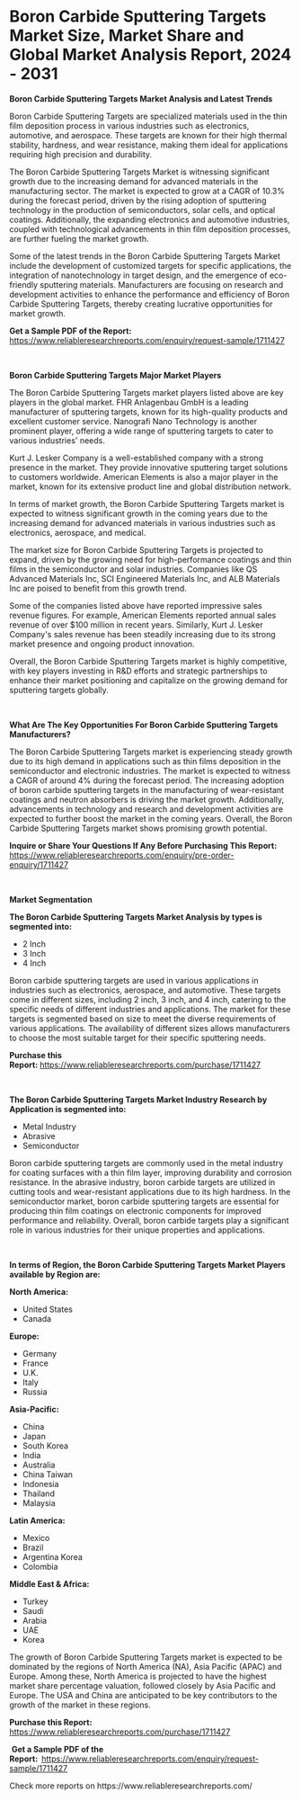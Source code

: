 <p><h1>Boron Carbide Sputtering Targets Market Size, Market Share and Global Market Analysis Report, 2024 - 2031</h1></p><p><strong>Boron Carbide Sputtering Targets Market Analysis and Latest Trends</strong></p>
<p><p>Boron Carbide Sputtering Targets are specialized materials used in the thin film deposition process in various industries such as electronics, automotive, and aerospace. These targets are known for their high thermal stability, hardness, and wear resistance, making them ideal for applications requiring high precision and durability.</p><p>The Boron Carbide Sputtering Targets Market is witnessing significant growth due to the increasing demand for advanced materials in the manufacturing sector. The market is expected to grow at a CAGR of 10.3% during the forecast period, driven by the rising adoption of sputtering technology in the production of semiconductors, solar cells, and optical coatings. Additionally, the expanding electronics and automotive industries, coupled with technological advancements in thin film deposition processes, are further fueling the market growth.</p><p>Some of the latest trends in the Boron Carbide Sputtering Targets Market include the development of customized targets for specific applications, the integration of nanotechnology in target design, and the emergence of eco-friendly sputtering materials. Manufacturers are focusing on research and development activities to enhance the performance and efficiency of Boron Carbide Sputtering Targets, thereby creating lucrative opportunities for market growth.</p></p>
<p><strong>Get a Sample PDF of the Report:&nbsp;</strong> <a href="https://www.reliableresearchreports.com/enquiry/request-sample/1711427">https://www.reliableresearchreports.com/enquiry/request-sample/1711427</a></p>
<p>&nbsp;</p>
<p><strong>Boron Carbide Sputtering Targets Major Market Players</strong></p>
<p><p>The Boron Carbide Sputtering Targets market players listed above are key players in the global market. FHR Anlagenbau GmbH is a leading manufacturer of sputtering targets, known for its high-quality products and excellent customer service. Nanografi Nano Technology is another prominent player, offering a wide range of sputtering targets to cater to various industries' needs.</p><p>Kurt J. Lesker Company is a well-established company with a strong presence in the market. They provide innovative sputtering target solutions to customers worldwide. American Elements is also a major player in the market, known for its extensive product line and global distribution network.</p><p>In terms of market growth, the Boron Carbide Sputtering Targets market is expected to witness significant growth in the coming years due to the increasing demand for advanced materials in various industries such as electronics, aerospace, and medical.</p><p>The market size for Boron Carbide Sputtering Targets is projected to expand, driven by the growing need for high-performance coatings and thin films in the semiconductor and solar industries. Companies like QS Advanced Materials Inc, SCI Engineered Materials Inc, and ALB Materials Inc are poised to benefit from this growth trend.</p><p>Some of the companies listed above have reported impressive sales revenue figures. For example, American Elements reported annual sales revenue of over $100 million in recent years. Similarly, Kurt J. Lesker Company's sales revenue has been steadily increasing due to its strong market presence and ongoing product innovation.</p><p>Overall, the Boron Carbide Sputtering Targets market is highly competitive, with key players investing in R&D efforts and strategic partnerships to enhance their market positioning and capitalize on the growing demand for sputtering targets globally.</p></p>
<p>&nbsp;</p>
<p><strong>What Are The Key Opportunities For Boron Carbide Sputtering Targets Manufacturers?</strong></p>
<p><p>The Boron Carbide Sputtering Targets market is experiencing steady growth due to its high demand in applications such as thin films deposition in the semiconductor and electronic industries. The market is expected to witness a CAGR of around 4% during the forecast period. The increasing adoption of boron carbide sputtering targets in the manufacturing of wear-resistant coatings and neutron absorbers is driving the market growth. Additionally, advancements in technology and research and development activities are expected to further boost the market in the coming years. Overall, the Boron Carbide Sputtering Targets market shows promising growth potential.</p></p>
<p><strong>Inquire or Share Your Questions If Any Before Purchasing This Report:</strong> <a href="https://www.reliableresearchreports.com/enquiry/pre-order-enquiry/1711427">https://www.reliableresearchreports.com/enquiry/pre-order-enquiry/1711427</a></p>
<p>&nbsp;</p>
<p><strong>Market Segmentation</strong></p>
<p><strong>The Boron Carbide Sputtering Targets Market Analysis by types is segmented into:</strong></p>
<p><ul><li>2 Inch</li><li>3 Inch</li><li>4 Inch</li></ul></p>
<p><p>Boron carbide sputtering targets are used in various applications in industries such as electronics, aerospace, and automotive. These targets come in different sizes, including 2 inch, 3 inch, and 4 inch, catering to the specific needs of different industries and applications. The market for these targets is segmented based on size to meet the diverse requirements of various applications. The availability of different sizes allows manufacturers to choose the most suitable target for their specific sputtering needs.</p></p>
<p><strong>Purchase this Report:&nbsp;</strong><a href="https://www.reliableresearchreports.com/purchase/1711427">https://www.reliableresearchreports.com/purchase/1711427</a></p>
<p>&nbsp;</p>
<p><strong>The Boron Carbide Sputtering Targets Market Industry Research by Application is segmented into:</strong></p>
<p><ul><li>Metal Industry</li><li>Abrasive</li><li>Semiconductor</li></ul></p>
<p><p>Boron carbide sputtering targets are commonly used in the metal industry for coating surfaces with a thin film layer, improving durability and corrosion resistance. In the abrasive industry, boron carbide targets are utilized in cutting tools and wear-resistant applications due to its high hardness. In the semiconductor market, boron carbide sputtering targets are essential for producing thin film coatings on electronic components for improved performance and reliability. Overall, boron carbide targets play a significant role in various industries for their unique properties and applications.</p></p>
<p>&nbsp;</p>
<p><strong>In terms of Region, the Boron Carbide Sputtering Targets Market Players available by Region are:</strong></p>
<p>
    <p> <strong> North America: </strong>
        <ul>
            <li>United States</li>
            <li>Canada</li>
        </ul>
        </p> 
    <p> <strong> Europe: </strong>
        <ul>
            <li>Germany</li>
            <li>France</li>
            <li>U.K.</li>
            <li>Italy</li>
            <li>Russia</li>
        </ul>
        </p> 
    <p> <strong> Asia-Pacific: </strong>
        <ul>
            <li>China</li>
            <li>Japan</li>
            <li>South Korea</li>
            <li>India</li>
            <li>Australia</li>
            <li>China Taiwan</li>
            <li>Indonesia</li>
            <li>Thailand</li>
            <li>Malaysia</li>
        </ul>
        </p> 
    <p> <strong> Latin America: </strong>
        <ul>
            <li>Mexico</li>
            <li>Brazil</li>
            <li>Argentina Korea</li>
            <li>Colombia</li>
        </ul>
        </p> 
    <p> <strong> Middle East & Africa: </strong>
        <ul>
            <li>Turkey</li>
            <li>Saudi</li>
            <li>Arabia</li>
            <li>UAE</li>
            <li>Korea</li>
        </ul>
    </p>
    </p>
<p><p>The growth of Boron Carbide Sputtering Targets market is expected to be dominated by the regions of North America (NA), Asia Pacific (APAC) and Europe. Among these, North America is projected to have the highest market share percentage valuation, followed closely by Asia Pacific and Europe. The USA and China are anticipated to be key contributors to the growth of the market in these regions.</p></p>
<p><strong>Purchase this Report: </strong><a href="https://www.reliableresearchreports.com/purchase/1711427">https://www.reliableresearchreports.com/purchase/1711427</a></p>
<p>&nbsp;<strong>Get a Sample PDF of the Report:&nbsp;&nbsp;</strong><a href="https://www.reliableresearchreports.com/enquiry/request-sample/1711427">https://www.reliableresearchreports.com/enquiry/request-sample/1711427</a></p>
<p><strong></strong></p>
<p>Check more reports on https://www.reliableresearchreports.com/</p>